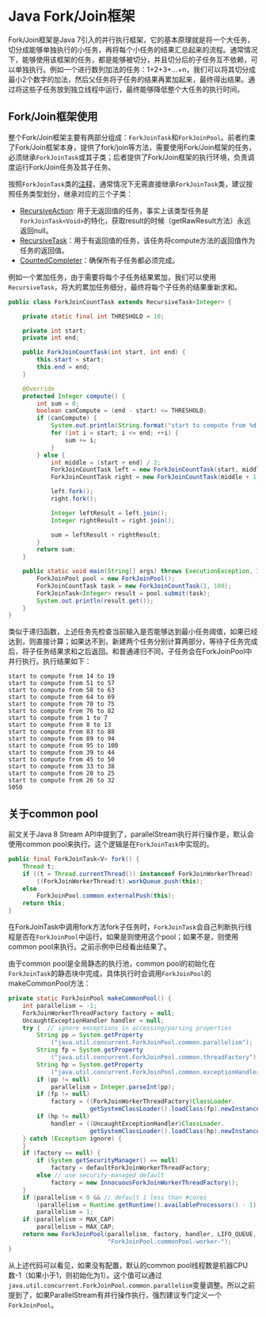 # Java Fork/Join框架

Fork/Join框架是Java 7引入的并行执行框架，它的基本原理就是将一个大任务，切分成能够单独执行的小任务，再将每个小任务的结果汇总起来的流程。通常情况下，能够使用该框架的任务，都是能够被切分，并且切分后的子任务互不依赖，可以单独执行。例如一个进行数列加法的任务：1+2+3+...+n，我们可以将其切分成最小2个数字的加法，然后父任务将子任务的结果再累加起来，最终得出结果。通过将这些子任务放到独立线程中运行，最终能够降低整个大任务的执行时间。

## Fork/Join框架使用
整个Fork/Join框架主要有两部分组成：```ForkJoinTask```和```ForkJoinPool```。前者约束了Fork/Join框架本身，提供了fork/join等方法，需要使用Fork/Join框架的任务，必须继承```ForkJoinTask```或其子类；后者提供了Fork/Join框架的执行环境，负责调度运行Fork/Join任务及其子任务。

按照```ForkJoinTask```类的[注释](https://docs.oracle.com/javase/8/docs/api/java/util/concurrent/ForkJoinTask.html)，通常情况下无需直接继承```ForkJoinTask```类，建议按照任务类型划分，继承对应的三个子类：

* [RecursiveAction](https://docs.oracle.com/javase/8/docs/api/java/util/concurrent/RecursiveAction.html): 用于无返回值的任务，事实上该类型任务是```ForkJoinTask<Void>```的特化，获取result的时候（getRawResult方法）永远返回null。
* [RecursiveTask](https://docs.oracle.com/javase/8/docs/api/java/util/concurrent/RecursiveTask.html)：用于有返回值的任务，该任务将compute方法的返回值作为任务的返回值。
* [CountedCompleter](https://docs.oracle.com/javase/8/docs/api/java/util/concurrent/CountedCompleter.html)：确保所有子任务都必须完成。

例如一个累加任务，由于需要将每个子任务结果累加，我们可以使用```RecursiveTask```，将大的累加任务细分，最终将每个子任务的结果重新求和。

```java
public class ForkJoinCountTask extends RecursiveTask<Integer> {

    private static final int THRESHOLD = 10;

    private int start;
    private int end;

    public ForkJoinCountTask(int start, int end) {
        this.start = start;
        this.end = end;
    }

    @Override
    protected Integer compute() {
        int sum = 0;
        boolean canCompute = (end - start) <= THRESHOLD;
        if (canCompute) {
            System.out.println(String.format("start to compute from %d to %d", start, end));
            for (int i = start; i <= end; ++i) {
                sum += i;
            }
        } else {
            int middle = (start + end) / 2;
            ForkJoinCountTask left = new ForkJoinCountTask(start, middle);
            ForkJoinCountTask right = new ForkJoinCountTask(middle + 1, end);

            left.fork();
            right.fork();

            Integer leftResult = left.join();
            Integer rightResult = right.join();

            sum = leftResult + rightResult;
        }
        return sum;
    }

    public static void main(String[] args) throws ExecutionException, InterruptedException {
        ForkJoinPool pool = new ForkJoinPool();
        ForkJoinCountTask task = new ForkJoinCountTask(1, 100);
        ForkJoinTask<Integer> result = pool.submit(task);
        System.out.println(result.get());
    }
}
```

类似于递归函数，上述任务先检查当前输入是否能够达到最小任务阈值，如果已经达到，则直接计算；如果达不到，新建两个任务分别计算两部分，等待子任务完成后，将子任务结果求和之后返回。和普通递归不同，子任务会在ForkJoinPool中并行执行。执行结果如下：

```
start to compute from 14 to 19
start to compute from 51 to 57
start to compute from 58 to 63
start to compute from 64 to 69
start to compute from 70 to 75
start to compute from 76 to 82
start to compute from 1 to 7
start to compute from 8 to 13
start to compute from 83 to 88
start to compute from 89 to 94
start to compute from 95 to 100
start to compute from 39 to 44
start to compute from 45 to 50
start to compute from 33 to 38
start to compute from 20 to 25
start to compute from 26 to 32
5050
```

## 关于common pool
前文关于Java 8 Stream API中提到了，parallelStream执行并行操作是，默认会使用common pool来执行。这个逻辑是在```ForkJoinTask```中实现的。
```java
public final ForkJoinTask<V> fork() {
    Thread t;
    if ((t = Thread.currentThread()) instanceof ForkJoinWorkerThread)
        ((ForkJoinWorkerThread)t).workQueue.push(this);
    else
        ForkJoinPool.common.externalPush(this);
    return this;
}
```
在ForkJoinTask中调用fork方法fork子任务时，```ForkJoinTask```会自己判断执行线程是否在```ForkJoinPool```中运行，如果是则使用这个pool；如果不是，则使用common pool来执行。之前示例中已经看出结果了。

由于common pool是全局静态的执行池，common pool的初始化在```ForkJoinTask```的静态块中完成，具体执行时会调用```ForkJoinPool```的makeCommonPool方法：
```java
private static ForkJoinPool makeCommonPool() {
    int parallelism = -1;
    ForkJoinWorkerThreadFactory factory = null;
    UncaughtExceptionHandler handler = null;
    try {  // ignore exceptions in accessing/parsing properties
        String pp = System.getProperty
            ("java.util.concurrent.ForkJoinPool.common.parallelism");
        String fp = System.getProperty
            ("java.util.concurrent.ForkJoinPool.common.threadFactory");
        String hp = System.getProperty
            ("java.util.concurrent.ForkJoinPool.common.exceptionHandler");
        if (pp != null)
            parallelism = Integer.parseInt(pp);
        if (fp != null)
            factory = ((ForkJoinWorkerThreadFactory)ClassLoader.
                       getSystemClassLoader().loadClass(fp).newInstance());
        if (hp != null)
            handler = ((UncaughtExceptionHandler)ClassLoader.
                       getSystemClassLoader().loadClass(hp).newInstance());
    } catch (Exception ignore) {
    }
    if (factory == null) {
        if (System.getSecurityManager() == null)
            factory = defaultForkJoinWorkerThreadFactory;
        else // use security-managed default
            factory = new InnocuousForkJoinWorkerThreadFactory();
    }
    if (parallelism < 0 && // default 1 less than #cores
        (parallelism = Runtime.getRuntime().availableProcessors() - 1) <= 0)
        parallelism = 1;
    if (parallelism > MAX_CAP)
        parallelism = MAX_CAP;
    return new ForkJoinPool(parallelism, factory, handler, LIFO_QUEUE,
                            "ForkJoinPool.commonPool-worker-");
}
```

从上述代码可以看见，如果没有配置，默认的common pool线程数是机器CPU数-1（如果小于1，则初始化为1）。这个值可以通过```java.util.concurrent.ForkJoinPool.common.parallelism```变量调整。所以之前提到了，如果ParallelStream有并行操作执行，强烈建议专门定义一个```ForkJoinPool```。
